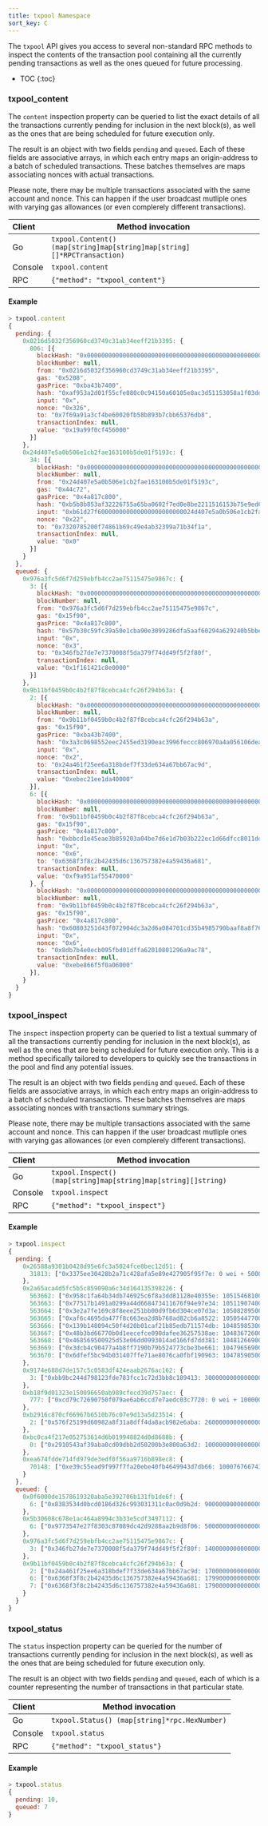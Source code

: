 ```yaml
---
title: txpool Namespace
sort_key: C
---
```


The `txpool` API gives you access to several non-standard RPC methods to inspect the contents of the
transaction pool containing all the currently pending transactions as well as the ones queued for
future processing.

* TOC
{:toc}

### txpool_content

The `content` inspection property can be queried to list the exact details of all the transactions
currently pending for inclusion in the next block(s), as well as the ones that are being scheduled
for future execution only.

The result is an object with two fields `pending` and `queued`. Each of these fields are associative
arrays, in which each entry maps an origin-address to a batch of scheduled transactions. These batches
themselves are maps associating nonces with actual transactions.

Please note, there may be multiple transactions associated with the same account and nonce. This can
happen if the user broadcast mutliple ones with varying gas allowances (or even complerely different
transactions).

| Client  | Method invocation                                                       |
|:--------|-------------------------------------------------------------------------|
| Go      | `txpool.Content() (map[string]map[string]map[string][]*RPCTransaction)` |
| Console | `txpool.content`                                                        |
| RPC     | `{"method": "txpool_content"}`                                          |

#### Example

```javascript
> txpool.content
{
  pending: {
    0x0216d5032f356960cd3749c31ab34eeff21b3395: {
      806: [{
        blockHash: "0x0000000000000000000000000000000000000000000000000000000000000000",
        blockNumber: null,
        from: "0x0216d5032f356960cd3749c31ab34eeff21b3395",
        gas: "0x5208",
        gasPrice: "0xba43b7400",
        hash: "0xaf953a2d01f55cfe080c0c94150a60105e8ac3d51153058a1f03dd239dd08586",
        input: "0x",
        nonce: "0x326",
        to: "0x7f69a91a3cf4be60020fb58b893b7cbb65376db8",
        transactionIndex: null,
        value: "0x19a99f0cf456000"
      }]
    },
    0x24d407e5a0b506e1cb2fae163100b5de01f5193c: {
      34: [{
        blockHash: "0x0000000000000000000000000000000000000000000000000000000000000000",
        blockNumber: null,
        from: "0x24d407e5a0b506e1cb2fae163100b5de01f5193c",
        gas: "0x44c72",
        gasPrice: "0x4a817c800",
        hash: "0xb5b8b853af32226755a65ba0602f7ed0e8be2211516153b75e9ed640a7d359fe",
        input: "0xb61d27f600000000000000000000000024d407e5a0b506e1cb2fae163100b5de01f5193c00000000000000000000000000000000000000000000000053444835ec580000000000000000000000000000000000000000000000000000000000000000006000000000000000000000000000000000000000000000000000000000000000000000000000000000000000000000000000000000000000000000000000000000",
        nonce: "0x22",
        to: "0x7320785200f74861b69c49e4ab32399a71b34f1a",
        transactionIndex: null,
        value: "0x0"
      }]
    }
  },
  queued: {
    0x976a3fc5d6f7d259ebfb4cc2ae75115475e9867c: {
      3: [{
        blockHash: "0x0000000000000000000000000000000000000000000000000000000000000000",
        blockNumber: null,
        from: "0x976a3fc5d6f7d259ebfb4cc2ae75115475e9867c",
        gas: "0x15f90",
        gasPrice: "0x4a817c800",
        hash: "0x57b30c59fc39a50e1cba90e3099286dfa5aaf60294a629240b5bbec6e2e66576",
        input: "0x",
        nonce: "0x3",
        to: "0x346fb27de7e7370008f5da379f74dd49f5f2f80f",
        transactionIndex: null,
        value: "0x1f161421c8e0000"
      }]
    },
    0x9b11bf0459b0c4b2f87f8cebca4cfc26f294b63a: {
      2: [{
        blockHash: "0x0000000000000000000000000000000000000000000000000000000000000000",
        blockNumber: null,
        from: "0x9b11bf0459b0c4b2f87f8cebca4cfc26f294b63a",
        gas: "0x15f90",
        gasPrice: "0xba43b7400",
        hash: "0x3a3c0698552eec2455ed3190eac3996feccc806970a4a056106deaf6ceb1e5e3",
        input: "0x",
        nonce: "0x2",
        to: "0x24a461f25ee6a318bdef7f33de634a67bb67ac9d",
        transactionIndex: null,
        value: "0xebec21ee1da40000"
      }],
      6: [{
        blockHash: "0x0000000000000000000000000000000000000000000000000000000000000000",
        blockNumber: null,
        from: "0x9b11bf0459b0c4b2f87f8cebca4cfc26f294b63a",
        gas: "0x15f90",
        gasPrice: "0x4a817c800",
        hash: "0xbbcd1e45eae3b859203a04be7d6e1d7b03b222ec1d66dfcc8011dd39794b147e",
        input: "0x",
        nonce: "0x6",
        to: "0x6368f3f8c2b42435d6c136757382e4a59436a681",
        transactionIndex: null,
        value: "0xf9a951af55470000"
      }, {
        blockHash: "0x0000000000000000000000000000000000000000000000000000000000000000",
        blockNumber: null,
        from: "0x9b11bf0459b0c4b2f87f8cebca4cfc26f294b63a",
        gas: "0x15f90",
        gasPrice: "0x4a817c800",
        hash: "0x60803251d43f072904dc3a2d6a084701cd35b4985790baaf8a8f76696041b272",
        input: "0x",
        nonce: "0x6",
        to: "0x8db7b4e0ecb095fbd01dffa62010801296a9ac78",
        transactionIndex: null,
        value: "0xebe866f5f0a06000"
      }],
    }
  }
}
```

### txpool_inspect

The `inspect` inspection property can be queried to list a textual summary of all the transactions
currently pending for inclusion in the next block(s), as well as the ones that are being scheduled
for future execution only. This is a method specifically tailored to developers to quickly see the
transactions in the pool and find any potential issues.

The result is an object with two fields `pending` and `queued`. Each of these fields are associative
arrays, in which each entry maps an origin-address to a batch of scheduled transactions. These batches
themselves are maps associating nonces with transactions summary strings.

Please note, there may be multiple transactions associated with the same account and nonce. This can
happen if the user broadcast mutliple ones with varying gas allowances (or even complerely different
transactions).

| Client  | Method invocation                                              |
|:--------|----------------------------------------------------------------|
| Go      | `txpool.Inspect() (map[string]map[string]map[string][]string)` |
| Console | `txpool.inspect`                                               |
| RPC     | `{"method": "txpool_inspect"}`                                 |

#### Example

```javascript
> txpool.inspect
{
  pending: {
    0x26588a9301b0428d95e6fc3a5024fce8bec12d51: {
      31813: ["0x3375ee30428b2a71c428afa5e89e427905f95f7e: 0 wei + 500000 × 20000000000 gas"]
    },
    0x2a65aca4d5fc5b5c859090a6c34d164135398226: {
      563662: ["0x958c1fa64b34db746925c6f8a3dd81128e40355e: 1051546810000000000 wei + 90000 × 20000000000 gas"],
      563663: ["0x77517b1491a0299a44d668473411676f94e97e34: 1051190740000000000 wei + 90000 × 20000000000 gas"],
      563664: ["0x3e2a7fe169c8f8eee251bb00d9fb6d304ce07d3a: 1050828950000000000 wei + 90000 × 20000000000 gas"],
      563665: ["0xaf6c4695da477f8c663ea2d8b768ad82cb6a8522: 1050544770000000000 wei + 90000 × 20000000000 gas"],
      563666: ["0x139b148094c50f4d20b01caf21b85edb711574db: 1048598530000000000 wei + 90000 × 20000000000 gas"],
      563667: ["0x48b3bd66770b0d1eecefce090dafee36257538ae: 1048367260000000000 wei + 90000 × 20000000000 gas"],
      563668: ["0x468569500925d53e06dd0993014ad166fd7dd381: 1048126690000000000 wei + 90000 × 20000000000 gas"],
      563669: ["0x3dcb4c90477a4b8ff7190b79b524773cbe3be661: 1047965690000000000 wei + 90000 × 20000000000 gas"],
      563670: ["0x6dfef5bc94b031407ffe71ae8076ca0fbf190963: 1047859050000000000 wei + 90000 × 20000000000 gas"]
    },
    0x9174e688d7de157c5c0583df424eaab2676ac162: {
      3: ["0xbb9bc244d798123fde783fcc1c72d3bb8c189413: 30000000000000000000 wei + 85000 × 21000000000 gas"]
    },
    0xb18f9d01323e150096650ab989cfecd39d757aec: {
      777: ["0xcd79c72690750f079ae6ab6ccd7e7aedc03c7720: 0 wei + 1000000 × 20000000000 gas"]
    },
    0xb2916c870cf66967b6510b76c07e9d13a5d23514: {
      2: ["0x576f25199d60982a8f31a8dff4da8acb982e6aba: 26000000000000000000 wei + 90000 × 20000000000 gas"]
    },
    0xbc0ca4f217e052753614d6b019948824d0d8688b: {
      0: ["0x2910543af39aba0cd09dbb2d50200b3e800a63d2: 1000000000000000000 wei + 50000 × 1171602790622 gas"]
    },
    0xea674fdde714fd979de3edf0f56aa9716b898ec8: {
      70148: ["0xe39c55ead9f997f7fa20ebe40fb4649943d7db66: 1000767667434026200 wei + 90000 × 20000000000 gas"]
    }
  },
  queued: {
    0x0f6000de1578619320aba5e392706b131fb1de6f: {
      6: ["0x8383534d0bcd0186d326c993031311c0ac0d9b2d: 9000000000000000000 wei + 21000 × 20000000000 gas"]
    },
    0x5b30608c678e1ac464a8994c3b33e5cdf3497112: {
      6: ["0x9773547e27f8303c87089dc42d9288aa2b9d8f06: 50000000000000000000 wei + 90000 × 50000000000 gas"]
    },
    0x976a3fc5d6f7d259ebfb4cc2ae75115475e9867c: {
      3: ["0x346fb27de7e7370008f5da379f74dd49f5f2f80f: 140000000000000000 wei + 90000 × 20000000000 gas"]
    },
    0x9b11bf0459b0c4b2f87f8cebca4cfc26f294b63a: {
      2: ["0x24a461f25ee6a318bdef7f33de634a67bb67ac9d: 17000000000000000000 wei + 90000 × 50000000000 gas"],
      6: ["0x6368f3f8c2b42435d6c136757382e4a59436a681: 17990000000000000000 wei + 90000 × 20000000000 gas", "0x8db7b4e0ecb095fbd01dffa62010801296a9ac78: 16998950000000000000 wei + 90000 × 20000000000 gas"],
      7: ["0x6368f3f8c2b42435d6c136757382e4a59436a681: 17900000000000000000 wei + 90000 × 20000000000 gas"]
    }
  }
}
```

### txpool_status

The `status` inspection property can be queried for the number of transactions currently pending for
inclusion in the next block(s), as well as the ones that are being scheduled for future execution only.

The result is an object with two fields `pending` and `queued`, each of which is a counter representing
the number of transactions in that particular state.

| Client  | Method invocation                             |
|:--------|-----------------------------------------------|
| Go      | `txpool.Status() (map[string]*rpc.HexNumber)` |
| Console | `txpool.status`                               |
| RPC     | `{"method": "txpool_status"}`                 |

#### Example

```javascript
> txpool.status
{
  pending: 10,
  queued: 7
}
```
